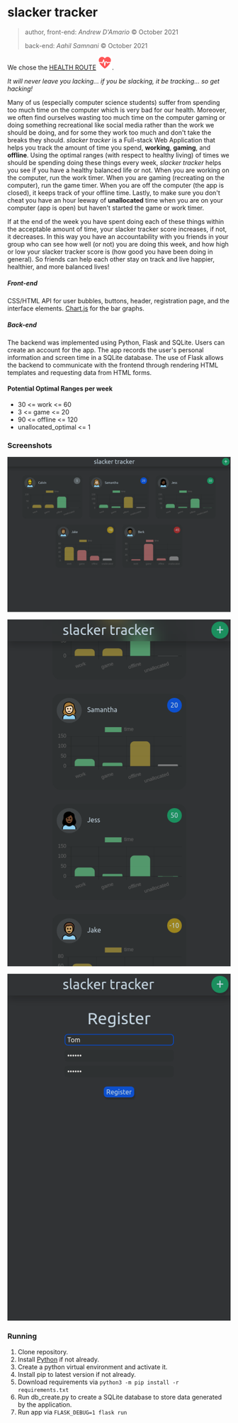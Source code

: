 # slacker tracker

> author, front-end: *Andrew D'Amario* © October 2021
> 
> back-end: *Aahil Samnani* © October 2021

We chose the [HEALTH ROUTE](https://hackthevalley.io/) ![](static/factions-health.png).

*It will never leave you lacking... if you be slacking, it be tracking... so get hacking!*

Many of us (especially computer science students) suffer from spending too much time on the computer which is very bad for our health. Moreover, we often find ourselves wasting too much time on the computer gaming or doing something recreational like social media rather than the work we should be doing, and for some they work too much and don't take the breaks they should. *slacker tracker* is a Full-stack Web Application that helps you track the amount of time you spend, **working**, **gaming**, and **offline**. Using the optimal ranges (with respect to healthy living) of times we should be spending doing these things every week, *slacker tracker* helps you see if you have a healthy balanced life or not. When you are working on the computer, run the work timer. When you are gaming (recreating on the computer), run the game timer. When you are off the computer (the app is closed), it keeps track of your offline time. Lastly, to make sure you don't cheat you have an hour leeway of **unallocated** time when you are on your computer (app is open) but haven't started the game or work timer.

If at the end of the week you have spent doing each of these things within the acceptable amount of time, your slacker tracker score increases, if not, it decreases. In this way you have an accountability with you friends in your group who can see how well (or not) you are doing this week, and how high or low your slacker tracker score is (how good you have been doing in general). So friends can help each other stay on track and live happier, healthier, and more balanced lives!


##### Front-end

CSS/HTML API for user bubbles, buttons, header, registration page, and the interface elements. [Chart.js](https://www.chartjs.org/) for the bar graphs.

##### Back-end

The backend was implemented using Python, Flask and SQLite. Users can create an account for the app. The app records the user's personal information and screen time in a SQLite database. The use of Flask allows the backend to communicate with the frontend through rendering HTML templates and requesting data from HTML forms.

#### Potential Optimal Ranges per week
- 30 <= work <= 60
- 3 <= game <= 20
- 90 <= offline <= 120
- unallocated_optimal <= 1

### Screenshots

![](static/scrnli_10_17_2021_2-39-03%20AM.png)

![](static/scrnli_10_17_2021_2-39-56%20AM.png)

![](static/scrnli_10_17_2021_2-59-10%20AM.png)


### Running 

1. Clone repository.
2. Install [Python](https://www.python.org/downloads/) if not already.
3. Create a python virtual environment and activate it.
4. Install pip to latest version if not already.
5. Download requirements via `python3 -m pip install -r requirements.txt`
6. Run db_create.py to create a SQLite database to store data generated by the application.
7. Run app via `FLASK_DEBUG=1 flask run`


